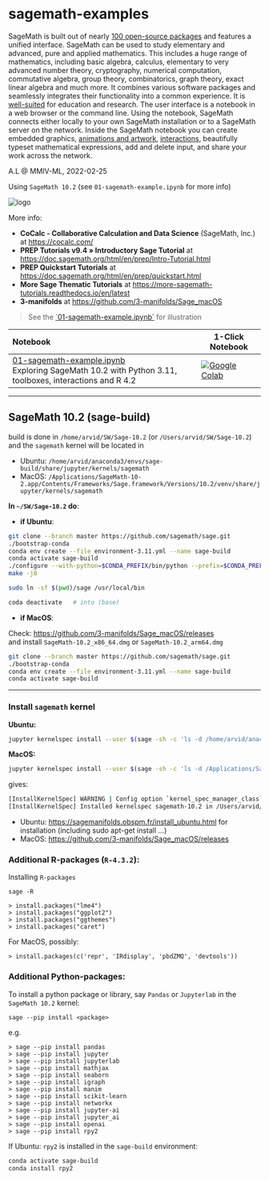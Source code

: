 # sagemath-examples

SageMath is built out of nearly [100 open-source packages](https://doc.sagemath.org/html/en/reference/spkg) and features a unified interface. SageMath can be used to study elementary and advanced, pure and applied mathematics. This includes a huge range of mathematics, including basic algebra, calculus, elementary to very advanced number theory, cryptography, numerical computation, commutative algebra, group theory, combinatorics, graph theory, exact linear algebra and much more. It combines various software packages and seamlessly integrates their functionality into a common experience. It is [well-suited](https://www.sagemath.org/library-stories.html) for education and research.
The user interface is a notebook in a web browser or the command line. Using the notebook, SageMath connects either locally to your own SageMath installation or to a SageMath server on the network. Inside the SageMath notebook you can create embedded graphics, [animations and artwork](https://wiki.sagemath.org/art),  [interactions](https://wiki.sagemath.org/interact), beautifully typeset mathematical expressions, add and delete input, and share your work across the network.

A.L @ MMIV-ML, 2022-02-25

Using `SageMath 10.2` (see `01-sagemath-example.ipynb` for more info)

![logo](https://www.sagemath.org/pix/logo_sagemath+icon_oldstyle.png)

More info:
- **CoCalc - Collaborative Calculation and Data Science** (SageMath, Inc.) at https://cocalc.com/
- **PREP Tutorials v9.4 » Introductory Sage Tutorial** at https://doc.sagemath.org/html/en/prep/Intro-Tutorial.html
- **PREP Quickstart Tutorials** at https://doc.sagemath.org/html/en/prep/quickstart.html
- **More Sage Thematic Tutorials** at https://more-sagemath-tutorials.readthedocs.io/en/latest
- **3-manifolds** at https://github.com/3-manifolds/Sage_macOS


> See the [´01-sagemath-example.ipynb`](https://nbviewer.org/github/arvidl/sagemath-examples/blob/master/01-sagemath-example.ipynb) for illustration

<!--
## Install sage 9.4 using Anaconda (not always working)
```
conda create -n sage python=3.8
conda activate sage
conda config --add channels conda-forge
conda install sage=9.4
```


## Install sage 9.4 using linux/64bit binary download  (recommended)
Download `sage-9.4-Ubuntu_20.04-x86_64.tar.bz2`from http://mirrors.mit.edu/sage/linux/64bit/index.html to your ~/SW
```
cd ~/SW
tar -xjf sage-9.4-Ubuntu_20.04-x86_64.tar.bz2

# Add the following two lines to your `.bashrc` file in your home directory:

# Sage v. 9.4
export PATH="$PATH:/home/arvid/SW/SageMath"

# To start a Jupyter Notebook instead of a Sage console, run the command:

> sage -n jupyter
```

###  Setting up SageMath as a Jupyter kernel in an existing Jupyter notebook or JupyterLab installation


```
jupyter kernelspec install --user /home/arvid/SW/SageMath/local/share/jupyter/kernels/sagemath
```

then use the generated kernel `SageMath 9.4` to access Sage functionality from a Jupyter notebook

To install a python package or library, say `pandas` and `jupyterlab` in the sage kernel:

```
> sage --pip install pandas
> sage --pip install jupyterlab
```


## Install sage 9.5rc4 Jan 24, 2022 using PyPI (might not work)
```
conda create -n sage95rc4 python=3.9
conda activate sage95rc4
pip install sagemath-standard==9.5rc4
```

## Remove `sage` environment
```
conda deactivate
conda env remove -n sage
```

## Install SageMath 9.0 in Ubuntu 20.04 using apt

```
sudo apt install sagemath
```

## Install SageMath 9.5 from source in Ubuntu 20.04
https://sagemanifolds.obspm.fr/install_ubuntu.html

First, install the dependencies, i.e. the Ubuntu packages required to build SageMath: simply open a terminal and type the single (long) line
```
sudo apt-get install bc binutils bzip2 ca-certificates cliquer cmake curl ecl eclib-tools fflas-ffpack flintqs g++ gengetopt git gfan gfortran glpk-utils gmp-ecm lcalc libatomic-ops-dev libboost-dev libbraiding-dev libbrial-dev libbrial-groebner-dev libbz2-dev libcdd-dev libcdd-tools libcliquer-dev libcurl4-openssl-dev libec-dev libecm-dev libffi-dev libflint-arb-dev libflint-dev libfreetype6-dev libgc-dev libgd-dev libgf2x-dev libgiac-dev libgivaro-dev libglpk-dev libgmp-dev libgsl-dev libhomfly-dev libiml-dev liblfunction-dev liblrcalc-dev liblzma-dev libm4rie-dev libmpc-dev libmpfi-dev libmpfr-dev libncurses5-dev libntl-dev libopenblas-dev libpari-dev libpcre3-dev libplanarity-dev libppl-dev libprimesieve-dev libpython3-dev libqhull-dev libreadline-dev librw-dev libsingular4-dev libsqlite3-dev libssl-dev libsuitesparse-dev libsymmetrica2-dev libz-dev libzmq3-dev libzn-poly-dev m4 make nauty openssl palp pari-doc pari-elldata pari-galdata pari-galpol pari-gp2c pari-seadata patch perl pkg-config planarity ppl-dev python3-distutils r-base-dev r-cran-lattice singular sqlite3 sympow tachyon tar tox xcas xz-utils xz-utils
```
To benefit from extra functionalities when running SageMath (e.g. exporting a Jupyter notebook to pdf), it is recommended to install some additional Ubuntu packages:
```
sudo apt-get install texlive-latex-extra texlive-xetex latexmk pandoc dvipng
```
Then you can download SageMath 9.5 sources and launch the build by typing

```
conda deactive  # If conda environment e.g. (base) is installed
```
then:
```
git clone --branch master https://github.com/sagemath/sage.git
cd sage
make configure
./configure
MAKE="make -j8" make
```
The last command launches the build in parallel on 8 threads (as specified by -j8); adapt to your CPU (usually you may choose a number of threads that is twice the number of cores of your CPU). The build time is about half an hour on a modern CPU. Once it is finished, you can run
```
./sage -n
```
A Jupyter page should then open in your browser. Click on "New" and select "SageMath 9.5" to open a Jupyter notebook with a SageMath kernel.

-->


| Notebook    |      1-Click Notebook      |
|:----------|------|
|  [01-sagemath-example.ipynb](https://nbviewer.jupyter.org/github/arvidl/sagemath-examples/blob/master/01-sagemath-example.ipynb)<br> Exploring SageMath 10.2 with Python 3.11, toolboxes, interactions and R 4.2   | [![Google Colab](https://colab.research.google.com/assets/colab-badge.svg)](https://colab.research.google.com/github/arvidl/sagemath-examples/blob/master/01-sagemath-example.ipynb)|


----

## SageMath 10.2 (sage-build)

build is done in `/home/arvid/SW/Sage-10.2`  (or `/Users/arvid/SW/Sage-10.2`)
and the `sagemath` kernel will be located in 
- Ubuntu: `/home/arvid/anaconda3/envs/sage-build/share/jupyter/kernels/sagemath`
- MacOS: `/Applications/SageMath-10-2.app/Contents/Frameworks/Sage.framework/Versions/10.2/venv/share/jupyter/kernels/sagemath`

**In `~/SW/Sage-10.2` do**:

- **if Ubuntu**:
```bash
git clone --branch master https://github.com/sagemath/sage.git
./bootstrap-conda
conda env create --file environment-3.11.yml --name sage-build
conda activate sage-build
./configure --with-python=$CONDA_PREFIX/bin/python --prefix=$CONDA_PREF
make -j8
```
```bash
sudo ln -sf $(pwd)/sage /usr/local/bin
```
```bash
coda deactivate   # into (base)
```

- **if MacOS**:

Check: https://github.com/3-manifolds/Sage_macOS/releases <br>
and install `SageMath-10.2_x86_64.dmg` or `SageMath-10.2_arm64.dmg`

```bash
git clone --branch master https://github.com/sagemath/sage.git
./bootstrap-conda
conda env create --file environment-3.11.yml --name sage-build
conda activate sage-build
```

----

### Install `sagemath` kernel

**Ubuntu:**
```bash
jupyter kernelspec install --user $(sage -sh -c 'ls -d /home/arvid/anaconda3/envs/sage-build/share/jupyter/kernels/sagemath') --name sagemath-10.2
```
**MacOS:**
```bash
jupyter kernelspec install --user $(sage -sh -c 'ls -d /Applications/SageMath-10-2.app/Contents/Frameworks/Sage.framework/Versions/10.2/venv/share/jupyter/kernels/sagemath') --name sagemath-10.2
```
gives:
```bash
[InstallKernelSpec] WARNING | Config option `kernel_spec_manager_class` not recognized by `InstallKernelSpec`.
[InstallKernelSpec] Installed kernelspec sagemath-10.2 in /Users/arvid/Library/Jupyter/kernels/sagemath-10.2
```

- Ubuntu: https://sagemanifolds.obspm.fr/install_ubuntu.html for installation (including sudo apt-get install ...)
- MacOS: https://github.com/3-manifolds/Sage_macOS/releases

### Additional R-packages (`R-4.3.2`):

Installing `R-packages`
```
sage -R

> install.packages("lme4")
> install.packages("ggplot2")
> install.packages("ggthemes")
> install.packages("caret")
```
For MacOS, possibly:
```
> install.packages(c('repr', 'IRdisplay', 'pbdZMQ', 'devtools'))
```

### Additional Python-packages:

To install a python package or library, say `Pandas` or `Jupyterlab` in the `SageMath 10.2` kernel:

```
sage --pip install <package>
```
e.g.

```
> sage --pip install pandas
> sage --pip install jupyter
> sage --pip install jupyterlab
> sage --pip install mathjax
> sage --pip install seaborn
> sage --pip install igraph
> sage --pip install manim
> sage --pip install scikit-learn
> sage --pip install networkx
> sage --pip install jupyter-ai
> sage --pip install jupyter_ai
> sage --pip install openai
> sage --pip install rpy2
```

If Ubuntu: `rpy2` is installed in the `sage-build` environment:
```bash
conda activate sage-build
conda install rpy2
```
